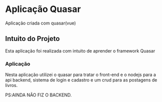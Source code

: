 # Aplicação Quasar

Aplicação criada com quasar(vue)

## Intuito do Projeto
Esta aplicação foi realizada com intuito de aprender o framework Quasar

### Aplicação 
Nesta aplicação utilizei o quasar para tratar o front-end e o nodejs para a api backend,
sistema de login e cadastro e um crud para as postagens de livros.

PS:AINDA NÃO FIZ O BACKEND.
